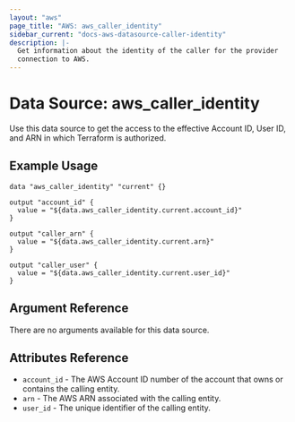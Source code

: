 ```yaml
---
layout: "aws"
page_title: "AWS: aws_caller_identity"
sidebar_current: "docs-aws-datasource-caller-identity"
description: |-
  Get information about the identity of the caller for the provider
  connection to AWS.
---
```


# Data Source: aws_caller_identity

Use this data source to get the access to the effective Account ID, User ID, and ARN in
which Terraform is authorized.

## Example Usage

```hcl
data "aws_caller_identity" "current" {}

output "account_id" {
  value = "${data.aws_caller_identity.current.account_id}"
}

output "caller_arn" {
  value = "${data.aws_caller_identity.current.arn}"
}

output "caller_user" {
  value = "${data.aws_caller_identity.current.user_id}"
}
```

## Argument Reference

There are no arguments available for this data source.

## Attributes Reference

* `account_id` - The AWS Account ID number of the account that owns or contains the calling entity.
* `arn` - The AWS ARN associated with the calling entity.
* `user_id` - The unique identifier of the calling entity.
